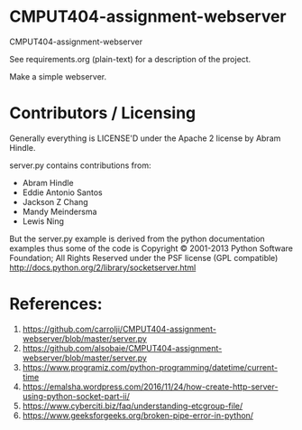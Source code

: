 CMPUT404-assignment-webserver
=============================

CMPUT404-assignment-webserver

See requirements.org (plain-text) for a description of the project.

Make a simple webserver.

Contributors / Licensing
========================

Generally everything is LICENSE'D under the Apache 2 license by Abram Hindle.

server.py contains contributions from:

* Abram Hindle
* Eddie Antonio Santos
* Jackson Z Chang
* Mandy Meindersma 
* Lewis Ning

But the server.py example is derived from the python documentation
examples thus some of the code is Copyright © 2001-2013 Python
Software Foundation; All Rights Reserved under the PSF license (GPL
compatible) http://docs.python.org/2/library/socketserver.html

References:
========================
1. https://github.com/carrolji/CMPUT404-assignment-webserver/blob/master/server.py
2. https://github.com/alsobaie/CMPUT404-assignment-webserver/blob/master/server.py
3. https://www.programiz.com/python-programming/datetime/current-time
4. https://emalsha.wordpress.com/2016/11/24/how-create-http-server-using-python-socket-part-ii/
5. https://www.cyberciti.biz/faq/understanding-etcgroup-file/
6. https://www.geeksforgeeks.org/broken-pipe-error-in-python/
